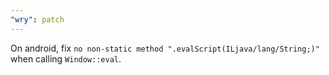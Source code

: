 ```yaml
---
"wry": patch
---
```


On android, fix `no non-static method ".evalScript(ILjava/lang/String;)"` when calling `Window::eval`.
